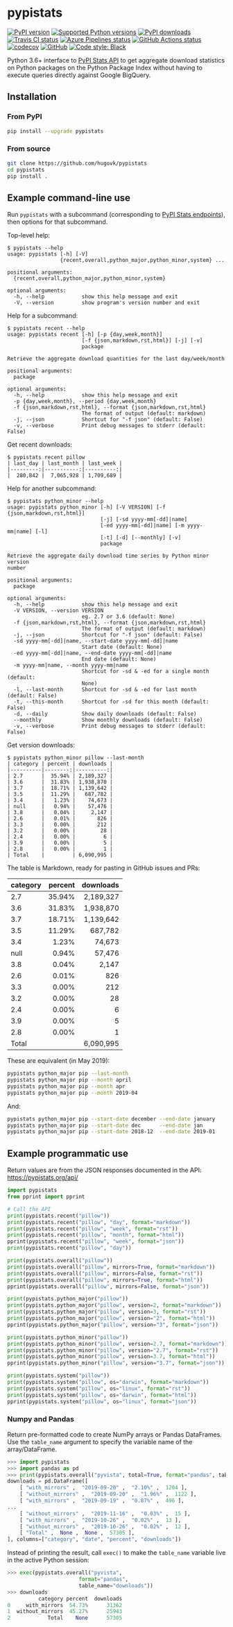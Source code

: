 # pypistats

[![PyPI version](https://img.shields.io/pypi/v/pypistats.svg?logo=pypi&logoColor=FFE873)](https://pypi.org/project/pypistats/)
[![Supported Python versions](https://img.shields.io/pypi/pyversions/pypistats.svg?logo=python&logoColor=FFE873)](https://pypi.org/project/pypistats/)
[![PyPI downloads](https://img.shields.io/pypi/dm/pypistats.svg)](https://pypistats.org/packages/pypistats)
[![Travis CI status](https://img.shields.io/travis/hugovk/pypistats/master?label=Travis%20CI&logo=travis)](https://travis-ci.org/hugovk/pypistats)
[![Azure Pipelines status](https://dev.azure.com/hugovk/hugovk/_apis/build/status/hugovk.pypistats?branchName=master)](https://dev.azure.com/hugovk/hugovk/_build/latest?definitionId=1?branchName=master)
[![GitHub Actions status](https://github.com/hugovk/pypistats/workflows/Test/badge.svg)](https://github.com/hugovk/pypistats/actions)
[![codecov](https://codecov.io/gh/hugovk/pypistats/branch/master/graph/badge.svg)](https://codecov.io/gh/hugovk/pypistats)
[![GitHub](https://img.shields.io/github/license/hugovk/pypistats.svg)](LICENSE.txt)
[![Code style: Black](https://img.shields.io/badge/code%20style-black-000000.svg)](https://github.com/psf/black)

Python 3.6+ interface to [PyPI Stats API](https://pypistats.org/api) to get aggregate
download statistics on Python packages on the Python Package Index without having to
execute queries directly against Google BigQuery.

## Installation

### From PyPI

```bash
pip install --upgrade pypistats
```

### From source

```bash
git clone https://github.com/hugovk/pypistats
cd pypistats
pip install .
```

## Example command-line use

Run `pypistats` with a subcommand (corresponding to
[PyPI Stats endpoints](https://pypistats.org/api/#endpoints)), then options for that
subcommand.

Top-level help:

```console
$ pypistats --help
usage: pypistats [-h] [-V]
                 {recent,overall,python_major,python_minor,system} ...

positional arguments:
  {recent,overall,python_major,python_minor,system}

optional arguments:
  -h, --help            show this help message and exit
  -V, --version         show program's version number and exit
```

Help for a subcommand:

```console
$ pypistats recent --help
usage: pypistats recent [-h] [-p {day,week,month}]
                        [-f {json,markdown,rst,html}] [-j] [-v]
                        package

Retrieve the aggregate download quantities for the last day/week/month

positional arguments:
  package

optional arguments:
  -h, --help            show this help message and exit
  -p {day,week,month}, --period {day,week,month}
  -f {json,markdown,rst,html}, --format {json,markdown,rst,html}
                        The format of output (default: markdown)
  -j, --json            Shortcut for "-f json" (default: False)
  -v, --verbose         Print debug messages to stderr (default: False)
```

Get recent downloads:

```console
$ pypistats recent pillow
| last_day | last_month | last_week |
|---------:|-----------:|----------:|
|  280,842 |  7,065,928 | 1,709,689 |
```

Help for another subcommand:

```console
$ pypistats python_minor --help
usage: pypistats python_minor [-h] [-V VERSION] [-f {json,markdown,rst,html}]
                              [-j] [-sd yyyy-mm[-dd]|name]
                              [-ed yyyy-mm[-dd]|name] [-m yyyy-mm|name] [-l]
                              [-t] [-d] [--monthly] [-v]
                              package

Retrieve the aggregate daily download time series by Python minor version
number

positional arguments:
  package

optional arguments:
  -h, --help            show this help message and exit
  -V VERSION, --version VERSION
                        eg. 2.7 or 3.6 (default: None)
  -f {json,markdown,rst,html}, --format {json,markdown,rst,html}
                        The format of output (default: markdown)
  -j, --json            Shortcut for "-f json" (default: False)
  -sd yyyy-mm[-dd]|name, --start-date yyyy-mm[-dd]|name
                        Start date (default: None)
  -ed yyyy-mm[-dd]|name, --end-date yyyy-mm[-dd]|name
                        End date (default: None)
  -m yyyy-mm|name, --month yyyy-mm|name
                        Shortcut for -sd & -ed for a single month (default:
                        None)
  -l, --last-month      Shortcut for -sd & -ed for last month (default: False)
  -t, --this-month      Shortcut for -sd for this month (default: False)
  -d, --daily           Show daily downloads (default: False)
  --monthly             Show monthly downloads (default: False)
  -v, --verbose         Print debug messages to stderr (default: False)
```

Get version downloads:

```console
$ pypistats python_minor pillow --last-month
| category | percent | downloads |
|----------|--------:|----------:|
| 2.7      |  35.94% | 2,189,327 |
| 3.6      |  31.83% | 1,938,870 |
| 3.7      |  18.71% | 1,139,642 |
| 3.5      |  11.29% |   687,782 |
| 3.4      |   1.23% |    74,673 |
| null     |   0.94% |    57,476 |
| 3.8      |   0.04% |     2,147 |
| 2.6      |   0.01% |       826 |
| 3.3      |   0.00% |       212 |
| 3.2      |   0.00% |        28 |
| 2.4      |   0.00% |         6 |
| 3.9      |   0.00% |         5 |
| 2.8      |   0.00% |         1 |
| Total    |         | 6,090,995 |
```

The table is Markdown, ready for pasting in GitHub issues and PRs:

| category | percent | downloads |
| -------- | ------: | --------: |
| 2.7      |  35.94% | 2,189,327 |
| 3.6      |  31.83% | 1,938,870 |
| 3.7      |  18.71% | 1,139,642 |
| 3.5      |  11.29% |   687,782 |
| 3.4      |   1.23% |    74,673 |
| null     |   0.94% |    57,476 |
| 3.8      |   0.04% |     2,147 |
| 2.6      |   0.01% |       826 |
| 3.3      |   0.00% |       212 |
| 3.2      |   0.00% |        28 |
| 2.4      |   0.00% |         6 |
| 3.9      |   0.00% |         5 |
| 2.8      |   0.00% |         1 |
| Total    |         | 6,090,995 |

These are equivalent (in May 2019):

```sh
pypistats python_major pip --last-month
pypistats python_major pip --month april
pypistats python_major pip --month apr
pypistats python_major pip --month 2019-04
```

And:

```sh
pypistats python_major pip --start-date december --end-date january
pypistats python_major pip --start-date dec      --end-date jan
pypistats python_major pip --start-date 2018-12  --end-date 2019-01
```

## Example programmatic use

Return values are from the JSON responses documented in the API:
https://pypistats.org/api/

```python
import pypistats
from pprint import pprint

# Call the API
print(pypistats.recent("pillow"))
print(pypistats.recent("pillow", "day", format="markdown"))
print(pypistats.recent("pillow", "week", format="rst"))
print(pypistats.recent("pillow", "month", format="html"))
pprint(pypistats.recent("pillow", "week", format="json"))
print(pypistats.recent("pillow", "day"))

print(pypistats.overall("pillow"))
print(pypistats.overall("pillow", mirrors=True, format="markdown"))
print(pypistats.overall("pillow", mirrors=False, format="rst"))
print(pypistats.overall("pillow", mirrors=True, format="html"))
pprint(pypistats.overall("pillow", mirrors=False, format="json"))

print(pypistats.python_major("pillow"))
print(pypistats.python_major("pillow", version=2, format="markdown"))
print(pypistats.python_major("pillow", version=3, format="rst"))
print(pypistats.python_major("pillow", version="2", format="html"))
pprint(pypistats.python_major("pillow", version="3", format="json"))

print(pypistats.python_minor("pillow"))
print(pypistats.python_minor("pillow", version=2.7, format="markdown"))
print(pypistats.python_minor("pillow", version="2.7", format="rst"))
print(pypistats.python_minor("pillow", version=3.7, format="html"))
pprint(pypistats.python_minor("pillow", version="3.7", format="json"))

print(pypistats.system("pillow"))
print(pypistats.system("pillow", os="darwin", format="markdown"))
print(pypistats.system("pillow", os="linux", format="rst"))
print(pypistats.system("pillow", os="darwin", format="html"))
pprint(pypistats.system("pillow", os="linux", format="json"))
```

### Numpy and Pandas

Return pre-formatted code to create NumPy arrays or Pandas DataFrames. Use the
`table_name` argument to specify the variable name of the array/DataFrame.

```python
>>> import pypistats
>>> import pandas as pd
>>> print(pypistats.overall("pyvista", total=True, format="pandas", table_name="downloads"))
downloads = pd.DataFrame([
    [ "with_mirrors" ,  "2019-09-20" ,  "2.10%" ,  1204 ],
    [ "without_mirrors" ,  "2019-09-20" ,  "1.96%" ,  1122 ],
    [ "with_mirrors" ,  "2019-09-19" ,  "0.87%" ,  496 ],
...
    [ "without_mirrors" ,  "2019-11-16" ,  "0.03%" ,  15 ],
    [ "with_mirrors" ,  "2019-10-26" ,  "0.02%" ,  13 ],
    [ "without_mirrors" ,  "2019-10-26" ,  "0.02%" ,  12 ],
    [ "Total" ,  None ,  None ,  57305 ],
], columns=["category", "date", "percent", "downloads"])
```

Instead of printing the result, call `exec()` to make the `table_name` variable live in
the active Python session:

```python
>>> exec(pypistats.overall("pyvista",
                       format="pandas",
                       table_name="downloads"))
>>> downloads
          category percent  downloads
0     with_mirrors  54.73%      31362
1  without_mirrors  45.27%      25943
2            Total    None      57305
```
